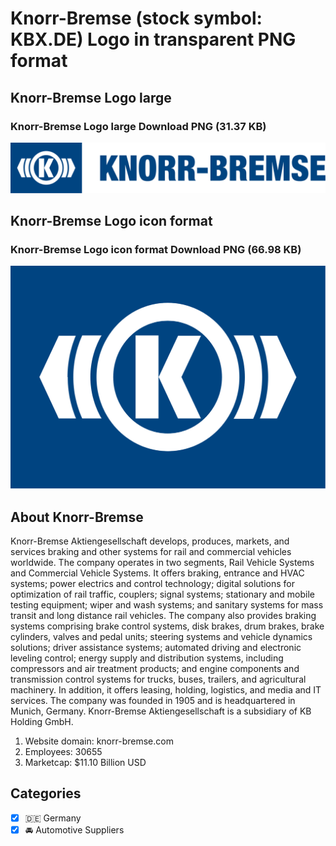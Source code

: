 # Knorr-Bremse (stock symbol: KBX.DE) Logo in transparent PNG format

## Knorr-Bremse Logo large

### Knorr-Bremse Logo large Download PNG (31.37 KB)

![Knorr-Bremse Logo large Download PNG (31.37 KB)](/img/orig/KBX.DE_BIG-3e5a8fe4.png)

## Knorr-Bremse Logo icon format

### Knorr-Bremse Logo icon format Download PNG (66.98 KB)

![Knorr-Bremse Logo icon format Download PNG (66.98 KB)](/img/orig/KBX.DE-68e7766a.png)

## About Knorr-Bremse

Knorr-Bremse Aktiengesellschaft develops, produces, markets, and services braking and other systems for rail and commercial vehicles worldwide. The company operates in two segments, Rail Vehicle Systems and Commercial Vehicle Systems. It offers braking, entrance and HVAC systems; power electrics and control technology; digital solutions for optimization of rail traffic, couplers; signal systems; stationary and mobile testing equipment; wiper and wash systems; and sanitary systems for mass transit and long distance rail vehicles. The company also provides braking systems comprising brake control systems, disk brakes, drum brakes, brake cylinders, valves and pedal units; steering systems and vehicle dynamics solutions; driver assistance systems; automated driving and electronic leveling control; energy supply and distribution systems, including compressors and air treatment products; and engine components and transmission control systems for trucks, buses, trailers, and agricultural machinery. In addition, it offers leasing, holding, logistics, and media and IT services. The company was founded in 1905 and is headquartered in Munich, Germany. Knorr-Bremse Aktiengesellschaft is a subsidiary of KB Holding GmbH.

1. Website domain: knorr-bremse.com
2. Employees: 30655
3. Marketcap: $11.10 Billion USD


## Categories
- [x] 🇩🇪 Germany
- [x] 🚘 Automotive Suppliers
